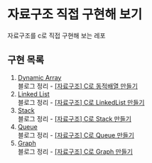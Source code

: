 # 자료구조 직접 구현해 보기

자료구조를 c로 직접 구현해 보는 레포

## 구현 목록

1. [Dynamic Array](./dynamic_array/main.c)  
블로그 정리 - [[자료구조] C로 동적배열 만들기](https://k1a2.github.io/posts/dynamic-array/)
2. [Linked List](./linked_list/main.c)  
블로그 정리 - [[자료구조] C로 LinkedList 만들기](https://k1a2.github.io/posts/linked-list/)
3. [Stack](./stack/main.c)  
블로그 정리 - [[자료구조] C로 Stack 만들기](https://k1a2.github.io/posts/stack/)
4. [Queue](./queue/main.c)  
블로그 정리 - [[자료구조] C로 Queue 만들기](https://k1a2.github.io/posts/queue/)
5. [Graph](./graph)  
블로그 정리 - [[자료구조] C로 Graph 만들기](https://k1a2.github.io/posts/graph/)